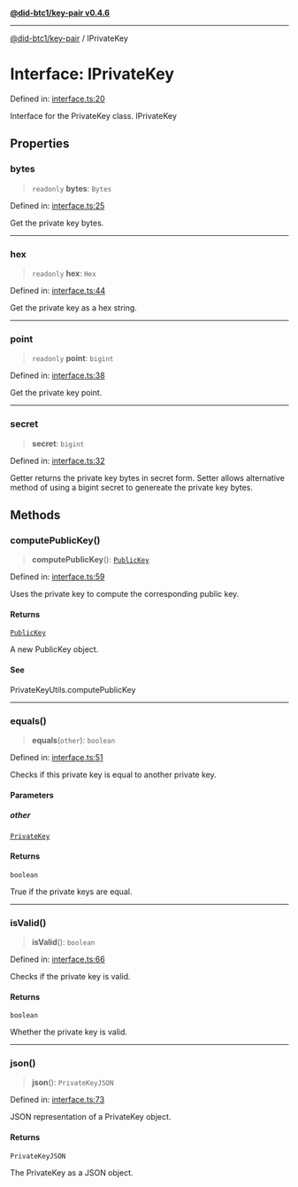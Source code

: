[**@did-btc1/key-pair v0.4.6**](../README.md)

***

[@did-btc1/key-pair](../globals.md) / IPrivateKey

# Interface: IPrivateKey

Defined in: [interface.ts:20](https://github.com/jintekc/did-btc1-js/blob/dd20f4b9bd459a4d73fe7313221c1571bed9c4b1/packages/key-pair/src/interface.ts#L20)

Interface for the PrivateKey class.
 IPrivateKey

## Properties

### bytes

> `readonly` **bytes**: `Bytes`

Defined in: [interface.ts:25](https://github.com/jintekc/did-btc1-js/blob/dd20f4b9bd459a4d73fe7313221c1571bed9c4b1/packages/key-pair/src/interface.ts#L25)

Get the private key bytes.

***

### hex

> `readonly` **hex**: `Hex`

Defined in: [interface.ts:44](https://github.com/jintekc/did-btc1-js/blob/dd20f4b9bd459a4d73fe7313221c1571bed9c4b1/packages/key-pair/src/interface.ts#L44)

Get the private key as a hex string.

***

### point

> `readonly` **point**: `bigint`

Defined in: [interface.ts:38](https://github.com/jintekc/did-btc1-js/blob/dd20f4b9bd459a4d73fe7313221c1571bed9c4b1/packages/key-pair/src/interface.ts#L38)

Get the private key point.

***

### secret

> **secret**: `bigint`

Defined in: [interface.ts:32](https://github.com/jintekc/did-btc1-js/blob/dd20f4b9bd459a4d73fe7313221c1571bed9c4b1/packages/key-pair/src/interface.ts#L32)

Getter returns the private key bytes in secret form.
Setter allows alternative method of using a bigint secret to genereate the private key bytes.

## Methods

### computePublicKey()

> **computePublicKey**(): [`PublicKey`](../classes/PublicKey.md)

Defined in: [interface.ts:59](https://github.com/jintekc/did-btc1-js/blob/dd20f4b9bd459a4d73fe7313221c1571bed9c4b1/packages/key-pair/src/interface.ts#L59)

Uses the private key to compute the corresponding public key.

#### Returns

[`PublicKey`](../classes/PublicKey.md)

A new PublicKey object.

#### See

PrivateKeyUtils.computePublicKey

***

### equals()

> **equals**(`other`): `boolean`

Defined in: [interface.ts:51](https://github.com/jintekc/did-btc1-js/blob/dd20f4b9bd459a4d73fe7313221c1571bed9c4b1/packages/key-pair/src/interface.ts#L51)

Checks if this private key is equal to another private key.

#### Parameters

##### other

[`PrivateKey`](../classes/PrivateKey.md)

#### Returns

`boolean`

True if the private keys are equal.

***

### isValid()

> **isValid**(): `boolean`

Defined in: [interface.ts:66](https://github.com/jintekc/did-btc1-js/blob/dd20f4b9bd459a4d73fe7313221c1571bed9c4b1/packages/key-pair/src/interface.ts#L66)

Checks if the private key is valid.

#### Returns

`boolean`

Whether the private key is valid.

***

### json()

> **json**(): `PrivateKeyJSON`

Defined in: [interface.ts:73](https://github.com/jintekc/did-btc1-js/blob/dd20f4b9bd459a4d73fe7313221c1571bed9c4b1/packages/key-pair/src/interface.ts#L73)

JSON representation of a PrivateKey object.

#### Returns

`PrivateKeyJSON`

The PrivateKey as a JSON object.
